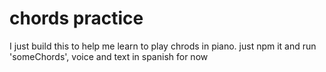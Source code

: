 # chords practice
I just build this to help me learn to play chrods in piano. just npm it and run 'someChords', voice and text in spanish for now